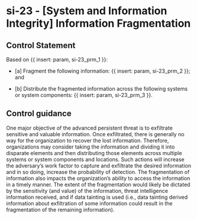 # si-23 - \[System and Information Integrity\] Information Fragmentation

## Control Statement

Based on {{ insert: param, si-23_prm_1 }}:

- \[a\] Fragment the following information: {{ insert: param, si-23_prm_2 }}; and

- \[b\] Distribute the fragmented information across the following systems or system components: {{ insert: param, si-23_prm_3 }}.

## Control guidance

One major objective of the advanced persistent threat is to exfiltrate sensitive and valuable information. Once exfiltrated, there is generally no way for the organization to recover the lost information. Therefore, organizations may consider taking the information and dividing it into disparate elements and then distributing those elements across multiple systems or system components and locations. Such actions will increase the adversary’s work factor to capture and exfiltrate the desired information and in so doing, increase the probability of detection. The fragmentation of information also impacts the organization’s ability to access the information in a timely manner. The extent of the fragmentation would likely be dictated by the sensitivity (and value) of the information, threat intelligence information received, and if data tainting is used (i.e., data tainting derived information about exfiltration of some information could result in the fragmentation of the remaining information).
